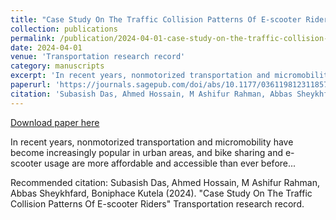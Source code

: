 ```yaml
---
title: "Case Study On The Traffic Collision Patterns Of E-scooter Riders"
collection: publications
permalink: /publication/2024-04-01-case-study-on-the-traffic-collision-patterns-of-e-scooter-riders
date: 2024-04-01
venue: 'Transportation research record'
category: manuscripts
excerpt: 'In recent years, nonmotorized transportation and micromobility have become increasingly popular in urban areas, and bike sharing and e-scooter usage are more affordable and accessible than ever before...'
paperurl: 'https://journals.sagepub.com/doi/abs/10.1177/03611981231185770'
citation: 'Subasish Das, Ahmed Hossain, M Ashifur Rahman, Abbas Sheykhfard, Boniphace Kutela (2024). &quot;Case Study On The Traffic Collision Patterns Of E-scooter Riders&quot; Transportation research record.'
---
```


<a href='https://journals.sagepub.com/doi/abs/10.1177/03611981231185770'>Download paper here</a>

In recent years, nonmotorized transportation and micromobility have become increasingly popular in urban areas, and bike sharing and e-scooter usage are more affordable and accessible than ever before...

Recommended citation: Subasish Das, Ahmed Hossain, M Ashifur Rahman, Abbas Sheykhfard, Boniphace Kutela (2024). &quot;Case Study On The Traffic Collision Patterns Of E-scooter Riders&quot; Transportation research record.